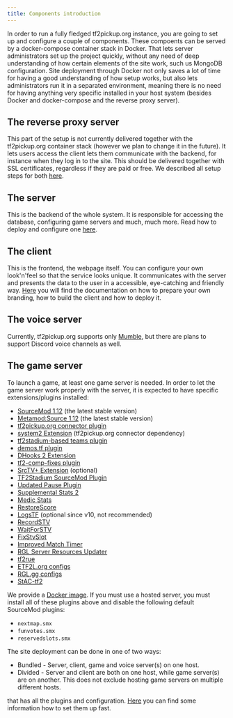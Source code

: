 ```yaml
---
title: Components introduction
---
```


In order to run a fully fledged tf2pickup.org instance, you are going to set up and configure a couple of components. These compoents can be served by a docker-compose container stack in Docker. That lets server administrators set up the project quickly, without any need of deep understanding of how certain elements of the site work, such us MongoDB configuration. Site deployment through Docker not only saves a lot of time for having a good understanding of how setup works, but also lets administrators run it in a separated environment, meaning there is no need for having anything very specific installed in your host system (besides Docker and docker-compose and the reverse proxy server).

## The reverse proxy server

This part of the setup is not currently delivered together with the tf2pickup.org container stack (however we plan to change it in the future). It lets users access the client lets them communicate with the backend, for instance when they log in to the site. This should be delivered together with SSL certificates, regardless if they are paid or free. We described all setup steps for both [here](/docs/setup-prerequisites).

## The server

This is the backend of the whole system. It is responsible for accessing the database, configuring game servers and much, much more.
Read how to deploy and configure one [here](/docs/site-components-deployment).

## The client

This is the frontend, the webpage itself. You can configure your own look'n'feel so that the service looks unique.
It communicates with the server and presents the data to the user in a accessible, eye-catching and friendly way.
[Here](/docs/building-a-custom-client) you will find the documentation on how to prepare your own branding, how to build the client and how to deploy it.

## The voice server

Currently, tf2pickup.org supports only [Mumble](https://www.mumble.info/), but there are plans to support Discord voice
channels as well.

## The game server

To launch a game, at least one game server is needed. In order to let the game server work properly with the server, it is expected to have specific extensions/plugins installed:

- [SourceMod 1.12](https://www.sourcemod.net/downloads.php) (the latest stable version)
- [Metamod:Source 1.12](https://www.sourcemm.net/downloads.php?branch=stable) (the latest stable version)
- [tf2pickup.org connector plugin](https://github.com/tf2pickup-org/connector/releases)
- [system2 Extension](https://github.com/dordnung/System2/releases) (tf2pickup.org connector dependency)
- [tf2stadium-based teams plugin](https://github.com/tf2pickup-org/stadium-sm-plugin)
- [demos.tf plugin](https://github.com/demostf/plugin)
- [DHooks 2 Extension](https://github.com/peace-maker/DHooks2)
- [tf2-comp-fixes plugin](https://github.com/ldesgoui/tf2-comp-fixes)
- [SrcTV+ Extension](https://github.com/dalegaard/srctvplus) (optional)
- [TF2Stadium SourceMod Plugin](https://github.com/tf2pickup-org/stadium-sm-plugin)
- [Updated Pause Plugin](https://github.com/l-Aad-l/updated-pause-plugin/releases)
- [Supplemental Stats 2](https://github.com/F2/F2s-sourcemod-plugins#supplemental-stats-2-)
- [Medic Stats](https://github.com/F2/F2s-sourcemod-plugins#medic-stats-)
- [RestoreScore](https://github.com/F2/F2s-sourcemod-plugins#restorescore-)
- [LogsTF](https://github.com/F2/F2s-sourcemod-plugins#logstf-) (optional since v10, not recommended)
- [RecordSTV](https://github.com/F2/F2s-sourcemod-plugins#recordstv-)
- [WaitForSTV](https://github.com/F2/F2s-sourcemod-plugins#waitforstv-)
- [FixStvSlot](https://github.com/F2/F2s-sourcemod-plugins#fixstvslot-)
- [Improved Match Timer](https://github.com/dewbsku/Improved-Match-Timer)
- [RGL Server Resources Updater](https://github.com/RGLgg/server-resources-updater/releases)
- [tf2rue](https://github.com/sapphonie/tf2rue)
- [ETF2L.org configs](https://github.com/ETF2L/gameserver-configs)
- [RGL.gg configs](https://github.com/RGLgg/server-resources-updater/tree/master/cfg)
- [StAC-tf2](https://github.com/sapphonie/StAC-tf2)

We provide a [Docker image](https://github.com/tf2pickup-org/tf2-gameserver). If you must use a hosted server, you must install all of these plugins above and disable the following default SourceMod plugins:

- `nextmap.smx`
- `funvotes.smx`
- `reservedslots.smx`

The site deployment can be done in one of two ways:

- Bundled - Server, client, game and voice server(s) on one host.
- Divided - Server and client are both on one host, while game server(s) are on another. This does not exclude hosting game servers on multiple different hosts.

that has all the plugins and configuration. [Here](/docs/site-components-deployment) you can find some information how to set them up fast.
